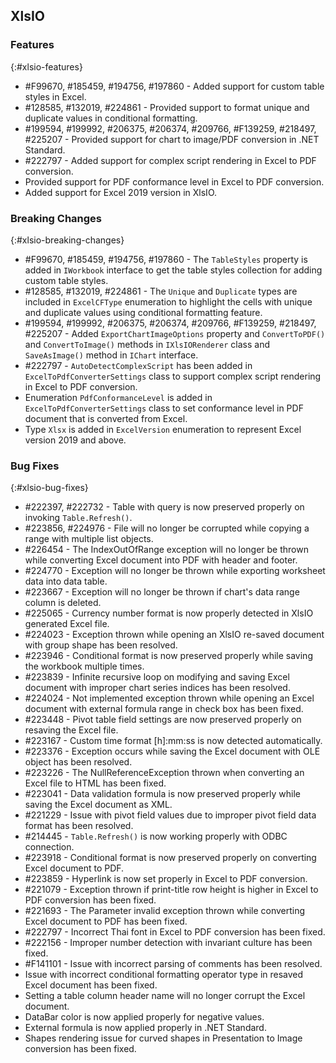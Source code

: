 ## XlsIO

### Features
{:#xlsio-features}

* \#F99670, \#185459, \#194756, \#197860 - Added support for custom table styles in Excel.
* \#128585, \#132019, \#224861 - Provided support to format unique and duplicate values in conditional formatting.
* \#199594, \#199992, \#206375, \#206374, \#209766, \#F139259, \#218497, \#225207 - Provided support for chart to image/PDF conversion in .NET Standard.
* \#222797 - Added support for complex script rendering in Excel to PDF conversion.
* Provided support for PDF conformance level in Excel to PDF conversion.
* Added support for Excel 2019 version in XlsIO.

### Breaking Changes
{:#xlsio-breaking-changes}

* \#F99670, \#185459, \#194756, \#197860 - The `TableStyles` property is added in `IWorkbook` interface to get the table styles collection for adding custom table styles.
* \#128585, \#132019, \#224861 - The `Unique` and `Duplicate` types are included in `ExcelCFType` enumeration to highlight the cells with unique and duplicate values using conditional formatting feature.
* \#199594, \#199992, \#206375, \#206374, \#209766, \#F139259, \#218497, \#225207 - Added `ExportChartImageOptions` property and `ConvertToPDF()` and `ConvertToImage()` methods in `IXlsIORenderer` class and `SaveAsImage()` method in `IChart` interface.
* \#222797 - `AutoDetectComplexScript` has been added in `ExcelToPdfConverterSettings` class to support complex script rendering in Excel to PDF conversion.
* Enumeration `PdfConformanceLevel` is added in `ExcelToPdfConverterSettings` class to set conformance level in PDF document that is converted from Excel.
* Type `Xlsx` is added in `ExcelVersion` enumeration to represent Excel version 2019 and above.


### Bug Fixes
{:#xlsio-bug-fixes}

* \#222397, \#222732 - Table with query is now preserved properly on invoking `Table.Refresh()`.
* \#223856, \#224976 - File will no longer be corrupted while copying a range with multiple list objects.
* \#226454 - The IndexOutOfRange exception will no longer be thrown while converting Excel document into PDF with header and footer.
* \#224770 - Exception will no longer be thrown while exporting worksheet data into data table.
* \#223667 - Exception will no longer be thrown if chart's data range column is deleted.
* \#225065 - Currency number format is now properly detected in XlsIO generated Excel file.
* \#224023 - Exception thrown while opening an XlsIO re-saved document with group shape has been resolved.
* \#223946 - Conditional format is now preserved properly while saving the workbook multiple times.
* \#223839 - Infinite recursive loop on modifying and saving Excel document with improper chart series indices has been resolved.
* \#224024 - Not implemented exception thrown while opening an Excel document with external formula range in check box has been fixed.
* \#223448 - Pivot table field settings are now preserved properly on resaving the Excel file.
* \#223167 - Custom time format [h]:mm:ss is now detected automatically.
* \#223376 - Exception occurs while saving the Excel document with OLE object has been resolved.
* \#223226 - The NullReferenceException thrown when converting an Excel file to HTML has been fixed.
* \#223041 - Data validation formula is now preserved properly while saving the Excel document as XML.
* \#221229 - Issue with pivot field values due to improper pivot field data format has been resolved.
* \#214445 - `Table.Refresh()` is now working properly with ODBC connection.
* \#223918 - Conditional format is now preserved properly on converting Excel document to PDF.
* \#223859 - Hyperlink is now set properly in Excel to PDF conversion.
* \#221079 - Exception thrown if print-title row height is higher in Excel to PDF conversion has been fixed.
* \#221693 - The Parameter invalid exception thrown while converting Excel document to PDF has been fixed.
* \#222797 - Incorrect Thai font in Excel to PDF conversion has been fixed.
* \#222156 - Improper number detection with invariant culture has been fixed.
* \#F141101 - Issue with incorrect parsing of comments has been resolved.
* Issue with incorrect conditional formatting operator type in resaved Excel document has been fixed.
* Setting a table column header name will no longer corrupt the Excel document.
* DataBar color is now applied properly for negative values.
* External formula is now applied properly in .NET Standard.
* Shapes rendering issue for curved shapes in Presentation to Image conversion has been fixed.